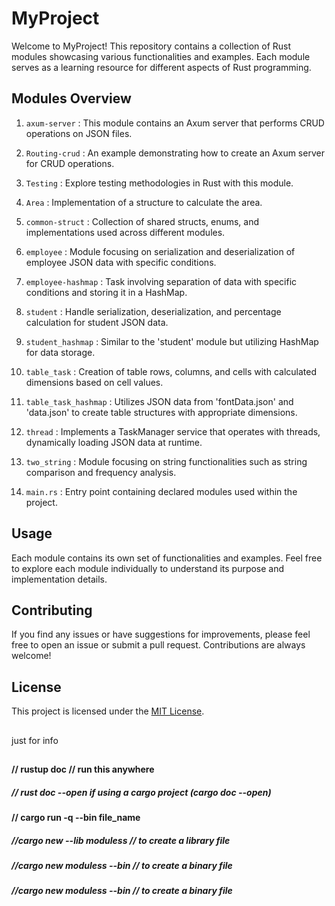 # MyProject

Welcome to MyProject! This repository contains a collection of Rust modules showcasing various functionalities and examples. Each module serves as a learning resource for different aspects of Rust programming.

## Modules Overview

1. `axum-server`  : This module contains an Axum server that performs CRUD operations on JSON files.

2. `Routing-crud`  : An example demonstrating how to create an Axum server for CRUD operations.

3. `Testing`  : Explore testing methodologies in Rust with this module.

4. `Area`  : Implementation of a structure to calculate the area.

5. `common-struct`  : Collection of shared structs, enums, and implementations used across different modules.

6. `employee`  : Module focusing on serialization and deserialization of employee JSON data with specific conditions.

7. `employee-hashmap`  : Task involving separation of data with specific conditions and storing it in a HashMap.

8. `student`  : Handle serialization, deserialization, and percentage calculation for student JSON data.

9. `student_hashmap`  : Similar to the 'student' module but utilizing HashMap for data storage.

10. `table_task`  : Creation of table rows, columns, and cells with calculated dimensions based on cell values.

11. `table_task_hashmap`  : Utilizes JSON data from 'fontData.json' and 'data.json' to create table structures with appropriate dimensions.

12. `thread`  : Implements a TaskManager service that operates with threads, dynamically loading JSON data at runtime.

13. `two_string`  : Module focusing on string functionalities such as string comparison and frequency analysis.

14. `main.rs`  : Entry point containing declared modules used within the project.

## Usage

Each module contains its own set of functionalities and examples. Feel free to explore each module individually to understand its purpose and implementation details.

## Contributing

If you find any issues or have suggestions for improvements, please feel free to open an issue or submit a pull request. Contributions are always welcome!

## License

This project is licensed under the [MIT License](LICENSE).


##
just for info
##
#### // rustup doc  // run this anywhere

##### // rust doc --open  if using a cargo project (cargo doc --open)

#### // cargo run -q --bin file_name

##### //cargo new --lib moduless     // to create a library file

##### //cargo new  moduless  --bin // to create a binary file

##### //cargo new  moduless  --bin // to create a binary file
